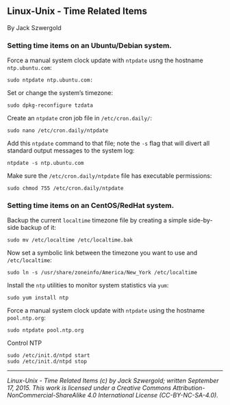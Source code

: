 ## Linux-Unix - Time Related Items

By Jack Szwergold

### Setting time items on an Ubuntu/Debian system.

Force a manual system clock update with `ntpdate` usng the hostname `ntp.ubuntu.com`:

    sudo ntpdate ntp.ubuntu.com:

Set or change the system’s timezone:

    sudo dpkg-reconfigure tzdata

Create an `ntpdate` cron job file in `/etc/cron.daily/`:

    sudo nano /etc/cron.daily/ntpdate

Add this `ntpdate` command to that file; note the `-s` flag that will divert all standard output messages to the system log:

    ntpdate -s ntp.ubuntu.com

Make sure the `/etc/cron.daily/ntpdate` file has executable permissions:

    sudo chmod 755 /etc/cron.daily/ntpdate

### Setting time items on an CentOS/RedHat system.

Backup the current `localtime` timezone file by creating a simple side-by-side backup of it:

    sudo mv /etc/localtime /etc/localtime.bak

Now set a symbolic link between the timezone you want to use and `/etc/localtime`:

    sudo ln -s /usr/share/zoneinfo/America/New_York /etc/localtime

Install the `ntp` utilities to monitor system statistics via `yum`:

    sudo yum install ntp

Force a manual system clock update with `ntpdate` using the hostname `pool.ntp.org`:

    sudo ntpdate pool.ntp.org

Control NTP

    sudo /etc/init.d/ntpd start
    sudo /etc/init.d/ntpd stop

***

*Linux-Unix - Time Related Items (c) by Jack Szwergold; written September 17, 2015. This work is licensed under a Creative Commons Attribution-NonCommercial-ShareAlike 4.0 International License (CC-BY-NC-SA-4.0).*
